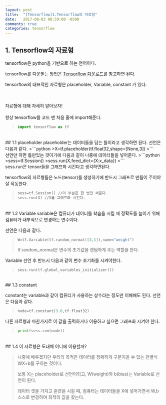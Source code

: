 ```yaml
---
layout: post
title:  "[Tensorflow]1.Tensorflow의 자료형"
date:   2017-08-03 08:59:00 -0500
comments: true
categories: tensorflow
---
```


## 1. Tensorflow의 자료형

tensorflow은 python을 기반으로 하는 언어이다.

tensorflow를 다운받는 방법은 [Tensorflow 다운로드](http://www.tensorflow.org/install/)를 참고하면 된다.

tensorflow의 대표적인 자료형은 placeholder, Variable, constant 가 있다. 

<br>
<br>
자료형에 대해 자세히 알아보자!
<br>
<br>
항상 tensorflow를 코드 맨 처음 줄에 import해준다.

>```python
>import tensorflow as tf
>```

<br>
## 1.1 placeholder
placeholder는 데이터들을 담는 틀이라고 생각하면 된다.
선언은 다음과 같다.
>```python
>X=tf.placeholder(tf.float32,shape=[None,3])
>```

<br>
선언만 하면 틀만있는 것이기에 다음과 같이 나중에 데이터들을 넣어준다.
>```python
>sess=tf.Session()
>sess.run(X,feed_dict={X:x_data})
>```

<br>
sess.run은 tensor들을 그래프화 시킨다고 생각하면된다.

tensorflow의 자료형들은 노드(tensor)를 생성하기에 반드시 그래프로 만들어 주어야 잘 작동한다.
>```python
>sess=tf.Session() //이 부분은 한 번만 써준다.
>sess.run(X) //X를 그래프화 시킨다.
>```

<br>
## 1.2 Variable
variable은 컴퓨터가 데이터를 학습을 시킬 때 정확도를 높이기 위해 컴퓨터가 내부적으로 변경하는 변수이다.  

선언은 다음과 같다.
>```python
>W=tf.Variable(tf.random_normal([3,1]),name="weight")
>```
>tf.random_normal은 변수의 초기값을 랜덤하게 주는 역할을 한다.

Variable 선언 후 반드시 다음과 같이 변수 초기화를 시켜야한다.
>```python
>sess.run(tf.global_variables_initializer())
>```

<br>
## 1.3 constant

constant는 variable과 같이 컴퓨터가 사용하는 상수라는 정도만 이해해도 된다.
선언은 다음과 같다.
>```python
>node=tf.constant(3.0,tf.float32)
>```

다른 자료형과 마찬가지로 이 값을 출력하거나 이용하고 싶으면 그래프화 시켜야 한다.
>```python
>print(sess.run(node))
>```

<br>
## 1.4 이 자료형은 도대체 어디에 이용할까?

>나중에 배우겠지만 우리의 목적은 데이터를 정확하게 구분지을 수 있는 판별식 WX+b를 구하는 것이다.
>
>보통 X는 placeholder로 선언이되고, W(weight)와 b(bias)는 Variable로 선언이 된다.
>
>데이터 셋을 가지고 훈련을 시킬 때, 컴퓨터는 데이터들을 X에 넣어가면서 W,b 스스로 변경하여 최적의 값을 찾는다.



